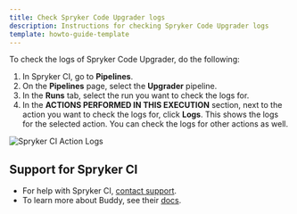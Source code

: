 ```yaml
---
title: Check Spryker Code Upgrader logs
description: Instructions for checking Spryker Code Upgrader logs
template: howto-guide-template
---
```


To check the logs of Spryker Code Upgrader, do the following:

1. In Spryker CI, go to **Pipelines**.
2. On the **Pipelines** page, select the **Upgrader** pipeline.
3. In the **Runs** tab, select the run you want to check the logs for.
4. In the **ACTIONS PERFORMED IN THIS EXECUTION** section, next to the action you want to check the logs for, click **Logs**.
    This shows the logs for the selected action. You can check the logs for other actions as well.

![Spryker CI Action Logs](https://spryker.s3.eu-central-1.amazonaws.com/docs/paas%2B/dev/advanced-configurations/viewing-logs.md/actions_logs.png)

## Support for Spryker CI

* For help with Spryker CI, [contact support](https://spryker.force.com/support/s/).
* To learn more about Buddy, see their [docs](https://buddy.works/docs).
